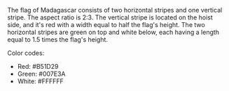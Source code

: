 The flag of Madagascar consists of two horizontal stripes and one vertical stripe. The aspect ratio is 2:3. The vertical stripe is located on the hoist side, and it's red with a width equal to half the flag's height. The two horizontal stripes are green on top and white below, each having a length equal to 1.5 times the flag's height.

Color codes:
- Red: #B51D29
- Green: #007E3A
- White: #FFFFFF